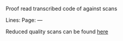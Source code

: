 Proof read transcribed code of [](//github.com/chrislgarry/Apollo-11/blob/master/Comanche055/.agc) against scans

Lines:
Page: —

Reduced quality scans can be found [here][1]

[1]://ibiblio.org/apollo/ScansForConversion/Comanche055
